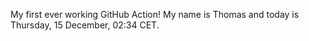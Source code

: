 My first ever working GitHub Action!
My name is Thomas and today is Thursday, 15 December, 02:34 CET. 
